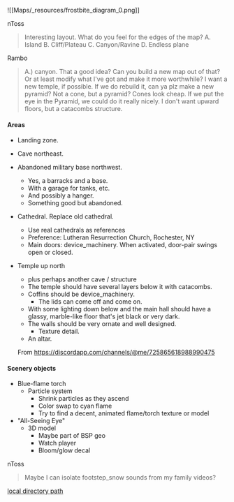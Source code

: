 ![[Maps/_resources/frostbite_diagram_0.png]]

nToss
> Interesting layout. 
> What do you feel for the edges of the map?
> A. Island 
> B. Cliff/Plateau 
> C. Canyon/Ravine 
> D. Endless plane

Rambo
> A.) canyon.
> That a good idea?
> Can you build a new map out of that?
> Or at least modify what I've got and make it more worthwhile?
> I want a new temple, if possible. If we do rebuild it, can ya plz make a new pyramid? Not a cone, but a pyramid?
> Cones look cheap.
> If we put the eye in the Pyramid, we could do it really nicely.
> I don't want upward floors, but a catacombs structure.

#### Areas
- Landing zone.
- Cave northeast.
- Abandoned military base northwest.
	- Yes, a barracks and a base.
	- With a garage for tanks, etc.
	- And possibly a hanger.
	- Something good but abandoned.
- Cathedral. Replace old cathedral.
	- Use real cathedrals as references
	- Preference: Lutheran Resurrection Church, Rochester, NY
	- Main doors: device_machinery. When activated, door-pair swings open or closed.
- Temple up north
	- plus perhaps another cave / structure
	- The temple should have several layers below it with catacombs.
	- Coffins should be device_machinery.
		- The lids can come off and come on.
	- With some lighting down below and the main hall should have a glassy, marble-like floor that's jet black or very dark.
	- The walls should be very ornate and well designed.
		- Texture detail.
	- An altar.
	
	From <https://discordapp.com/channels/@me/725865618988990475> 
	
#### Scenery objects
- Blue-flame torch
	- Particle system
		- Shrink particles as they ascend
		- Color swap to cyan flame
		- Try to find a decent, animated flame/torch texture or model
- "All-Seeing Eye"
	- 3D model
		- Maybe part of BSP geo
		- Watch player
		- Bloom/glow decal

nToss
> Maybe I can isolate footstep_snow sounds from my family videos?

[local directory path](H:/Downloads/Games/Halo1/Other/Frostbite/)